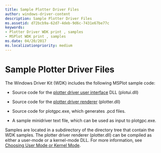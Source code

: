 ```yaml
---
title: Sample Plotter Driver Files
author: windows-driver-content
description: Sample Plotter Driver Files
ms.assetid: d72bcb9a-62d7-4deb-9d6c-7431e67be77c
keywords:
- Plotter Driver WDK print , samples
- MSPlot WDK print , samples
ms.date: 04/20/2017
ms.localizationpriority: medium
---
```


# Sample Plotter Driver Files





The Windows Driver Kit (WDK) includes the following MSPlot sample code:

-   Source code for the [plotter driver user interface](plotter-driver-user-interface.md) DLL (plotui.dll)

-   Source code for the [plotter driver renderer](plotter-driver-renderer.md) (plotter.dll)

-   Source code for plotgpc.exe, which generates .pcd files.

-   A sample minidriver text file, which can be used as input to plotgpc.exe.

Samples are located in a subdirectory of the directory tree that contain the WDK samples. The plotter driver renderer (plotter.dll) can be compiled as either a user-mode or a kernel-mode DLL. For more information, see [Choosing User Mode or Kernel Mode](choosing-user-mode-or-kernel-mode.md).

 

 




